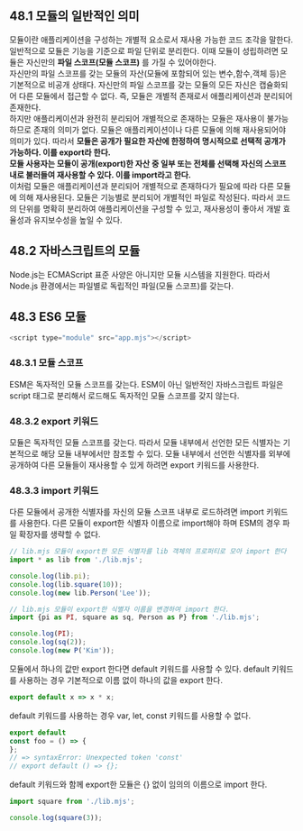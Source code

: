 ## 48.1 모듈의 일반적인 의미

모듈이란 애플리케이션을 구성하는 개별적 요소로서 재사용 가능한 코드 조각을 말한다. 일반적으로 모듈은 기능을 기준으로 파일 단위로 분리한다. 이때 모듈이 성립하려면 모듈은 자신만의 **파일 스코프(모듈 스코프)**
를 가질 수 있어야한다.   
자신만의 파일 스코프를 갖는 모듈의 자산(모듈에 포함되어 있는 변수,함수,객체 등)은 기본적으로 비공개 상태다. 자신만의 파일 스코프를 갖는 모듈의 모든 자신은 캡슐화되어 다른 모듈에서 접근할 수 없다. 즉, 모듈은
개별적 존재로서 애플리케이션과 분리되어 존재한다.  
하지만 애플리케이션과 완전히 분리되어 개별적으로 존재하는 모듈은 재사용이 불가능하므로 존재의 의미가 없다. 모듈은 애플리케이션이나 다른 모듈에 의해 재사용되어야 의미가 있다. 따라서 **모듈은 공개가 필요한 자산에
한정하여 명시적으로 선택적 공개가 가능하다. 이를 export라 한다.**   
**모듈 사용자는 모듈이 공개(export)한 자산 중 일부 또는 전체를 선택해 자신의 스코프 내로 불러들여 재사용할 수 있다. 이를 import라고 한다.**    
이처럼 모듈은 애플리케이션과 분리되어 개별적으로 존재하다가 필요에 따라 다른 모듈에 의해 재사용된다. 모듈은 기능별로 분리되어 개별적인 파일로 작성된다. 따라서 코드의 단위를 명확히 분리하여 애플리케이션을 구성할 수
있고, 재사용성이 좋아서 개발 효율성과 유지보수성을 높일 수 있다.

## 48.2 자바스크립트의 모듈

Node.js는 ECMAScript 표준 사양은 아니지만 모듈 시스템을 지원한다. 따라서 Node.js 환경에서는 파일별로 독립적인 파일(모듈 스코프)를 갖는다.

## 48.3 ES6 모듈

```javascript
<script type="module" src="app.mjs"></script>
```

### 48.3.1 모듈 스코프

ESM은 독자적인 모듈 스코프를 갖는다. ESM이 아닌 일반적인 자바스크립트 파일은 script 태그로 분리해서 로드해도 독자적인 모듈 스코프를 갖지 않는다.

### 48.3.2 export 키워드

모듈은 독자적인 모듈 스코프를 갖는다. 따라서 모듈 내부에서 선언한 모든 식별자는 기본적으로 해당 모듈 내부에서만 참조할 수 있다. 모듈 내부에서 선언한 식별자를 외부에 공개하여 다른 모듈들이 재사용할 수 있게
하려면 export 키워드를 사용한다.

### 48.3.3 import 키워드

다른 모듈에서 공개한 식별자를 자신의 모듈 스코프 내부로 로드하려면 import 키워드를 사용한다. 다른 모듈이 export한 식별자 이름으로 import해야 하며 ESM의 경우 파일 확장자를 생략할 수 없다.

```javascript
// lib.mjs 모듈이 export한 모든 식별자를 lib 객체의 프로퍼티로 모아 import 한다
import * as lib from './lib.mjs';

console.log(lib.pi);
console.log(lib.square(10));
console.log(new lib.Person('Lee'));
```

```javascript
// lib.mjs 모듈이 export한 식별자 이름을 변경하여 import 한다.
import {pi as PI, square as sq, Person as P} from './lib.mjs';

console.log(PI);
console.log(sq(2));
console.log(new P('Kim'));
```

모듈에서 하나의 값만 export 한다면 default 키워드를 사용할 수 있다. default 키워드를 사용하는 경우 기본적으로 이름 없이 하나의 값을 export 한다.

```javascript
export default x => x * x;
```

default 키워드를 사용하는 경우 var, let, const 키워드를 사용할 수 없다.

```javascript
export default
const foo = () => {
};
// => syntaxError: Unexpected token 'const'
// export default () => {};
```

default 키워드와 함께 export한 모듈은 {} 없이 임의의 이름으로 import 한다.

```javascript
import square from './lib.mjs';

console.log(square(3));
```